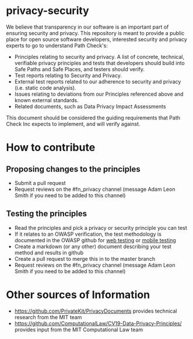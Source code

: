 # privacy-security

We believe that transparency in our software is an important part of ensuring security and privacy. This repository is meant to provide a public place for open source software developers, interested security and privacy experts to go to understand Path Check's:

* Principles relating to security and privacy.  A list of concrete, technical, verifiable privacy principles and tests that developers should build into Safe Paths and Safe Places, and testers should verify.
* Test reports relating to Security and Privacy.
* External test reports related to our adherence to security and privacy (i.e. static code analysis).
* Issues relating to deviations from our Principles referenced above and known external standards.
* Related documents, such as Data Privacy Impact Assessments

This document should be considered the guiding requirements that Path Check Inc expects to implement, and will verify against.

# How to contribute

## Proposing changes to the principles

* Submit a pull request
* Request reviews on the #fn_privacy channel (message Adam Leon Smith if you need to be added to this channel)

## Testing the principles

* Read the principles and pick a privacy or security principle you can test
* If it relates to an OWASP verification, the test methodology is documented in the OWASP github for [web testing](https://github.com/OWASP/wstg) or [mobile testing](https://github.com/OWASP/owasp-mstg)
* Create a markdown (or any other) document describing your test method and results in github
* Create a pull request to merge this in to the master branch
* Request reviews on the #fn_privacy channel (message Adam Leon Smith if you need to be added to this channel)

# Other sources of Information

* https://github.com/PrivateKit/PrivacyDocuments provides technical research from the MIT team
* https://github.com/ComputationalLaw/CV19-Data-Privacy-Principles/ provides input from the MIT Computational Law team
